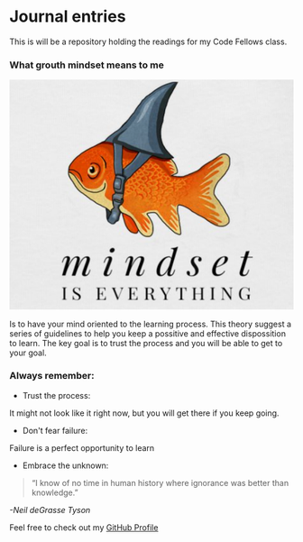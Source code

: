 # Journal entries

This is will be a repository holding the readings for my Code Fellows class.

### What grouth mindset means to me
![Grouth mindset](https://github.com/f-taveras/reading-notes/blob/main/Screenshot%202023-10-09%20150245.png)

Is to have your mind oriented to the learning process. This theory suggest a series of guidelines to help you keep a possitive and effective dispossition to learn. The key goal is to trust the process and you will be able to get to your goal.

### Always remember:

* Trust the process:
  
It might not look like it right now, but you will get there if you keep going.

* Don't fear failure:
  
Failure is a perfect opportunity to learn

* Embrace the unknown:
  
>“I know of no time in human history where ignorance was better than knowledge.”

_-Neil deGrasse Tyson_

Feel free to check out my [GitHub Profile](https://github.com/f-taveras)



[^1]: Never forget we are star dust. Within each one of us lies the same particles that have created the universe 
